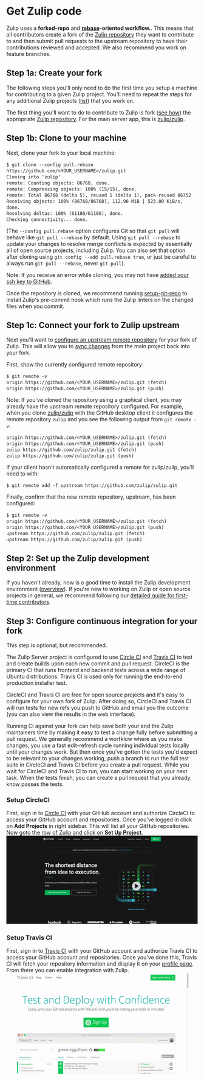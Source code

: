 # Get Zulip code

Zulip uses a **forked-repo** and **[rebase][gitbook-rebase]-oriented
workflow.**. This means that all contributors create a fork of the [Zulip
repository][github-zulip] they want to contribute to and then submit pull
requests to the upstream repository to have their contributions reviewed and
accepted. We also recommend you work on feature branches.

## Step 1a: Create your fork

The following steps you'll only need to do the first time you setup a machine
for contributing to a given Zulip project. You'll need to repeat the steps for
any additional Zulip projects ([list][github-zulip]) that you work on.

The first thing you'll want to do to contribute to Zulip is fork ([see
how][github-help-fork]) the appropriate [Zulip repository][github-zulip]. For
the main server app, this is [zulip/zulip][github-zulip-zulip].

## Step 1b: Clone to your machine

Next, clone your fork to your local machine:

```
$ git clone --config pull.rebase https://github.com/<YOUR_USERNAME>/zulip.git
Cloning into 'zulip'
remote: Counting objects: 86768, done.
remote: Compressing objects: 100% (15/15), done.
remote: Total 86768 (delta 5), reused 1 (delta 1), pack-reused 86752
Receiving objects: 100% (86768/86768), 112.96 MiB | 523.00 KiB/s, done.
Resolving deltas: 100% (61106/61106), done.
Checking connectivity... done.
```

(The `--config pull.rebase` option configures Git so that `git pull`
will behave like `git pull --rebase` by default.  Using `git pull
--rebase` to update your changes to resolve merge conflicts is
expected by essentially all of open source projects, including Zulip.
You can also set that option after cloning using `git config --add
pull.rebase true`, or just be careful to always run `git pull
--rebase`, never `git pull`).

Note: If you receive an error while cloning, you may not have [added your ssh
key to GitHub][github-help-add-ssh-key].

Once the repository is cloned, we recommend running
[setup-git-repo][zulip-rtd-tools-setup] to install Zulip's pre-commit
hook which runs the Zulip linters on the changed files when you
commit.

## Step 1c: Connect your fork to Zulip upstream

Next you'll want to [configure an upstream remote
repository][github-help-conf-remote] for your fork of Zulip. This will allow
you to [sync changes][github-help-sync-fork] from the main project back into
your fork.

First, show the currently configured remote repository:

```
$ git remote -v
origin https://github.com/<YOUR_USERNAME>/zulip.git (fetch)
origin https://github.com/<YOUR_USERNAME>/zulip.git (push)
```

Note: If you've cloned the repository using a graphical client, you may already
have the upstream remote repository configured. For example, when you clone
[zulip/zulip][github-zulip-zulip] with the GitHub desktop client it configures
the remote repository `zulip` and you see the following output from `git remote
-v`:

```
origin https://github.com/<YOUR_USERNAME>/zulip.git (fetch)
origin https://github.com/<YOUR_USERNAME>/zulip.git (push)
zulip https://github.com/zulip/zulip.git (fetch)
zulip https://github.com/zulip/zulip.git (push)
```

If your client hasn't automatically configured a remote for zulip/zulip, you'll
need to with:

```
$ git remote add -f upstream https://github.com/zulip/zulip.git
```

Finally, confirm that the new remote repository, upstream, has been configured:

```
$ git remote -v
origin https://github.com/<YOUR_USERNAME>/zulip.git (fetch)
origin https://github.com/<YOUR_USERNAME>/zulip.git (push)
upstream https://github.com/zulip/zulip.git (fetch)
upstream https://github.com/zulip/zulip.git (push)
```

## Step 2: Set up the Zulip development environment

If you haven't already, now is a good time to install the Zulip development environment
([overview][zulip-rtd-dev-overview]). If you're new to working on Zulip or open
source projects in general, we recommend following our [detailed guide for
first-time contributors][zulip-rtd-dev-first-time].

## Step 3: Configure continuous integration for your fork

This step is optional, but recommended.

The Zulip Server project is configured to use [Circle CI][circle-ci]
and [Travis CI][travis-ci] to test and create builds upon each new commit
and pull request. CircleCI is the primary CI that runs frontend and backend
tests across a wide range of Ubuntu distributions. Travis CI is used only for
running the end-to-end production installer test.

CircleCI and Travis CI are free for open source projects and it's easy to
configure for your own fork of Zulip. After doing so, CircleCI and Travis
CI will run tests for new refs you push to GitHub and email you the outcome
(you can also view the results in the web interface).

Running CI against your fork can help save both your and the
Zulip maintainers time by making it easy to test a change fully before
submitting a pull request.  We generally recommend a worfklow where as
you make changes, you use a fast edit-refresh cycle running individual
tests locally until your changes work.  But then once you've gotten
the tests you'd expect to be relevant to your changes working, push a
branch to run the full test suite in CircleCI and Travis CI before
you create a pull request.  While you wait for CircleCI and Travis CI
to run, you can start working on your next task.  When the tests finish,
you can create a pull request that you already know passes the tests.

### Setup CircleCI

First, sign in to [Circle CI][circle-ci] with your GitHub account and authorize
CircleCI to access your GitHub account and repositories. Once you've logged
in click on **Add Projects** in right sidebar. This will list all your GitHub
repositories. Now goto the row of Zulip and click on **Set Up Project**.
![Screencast of CircleCI setup](../images/zulip-circleci.gif)

### Setup Travis CI

First, sign in to [Travis CI][travis-ci] with your GitHub account and authorize
Travis CI to access your GitHub account and repositories. Once you've done
this, Travis CI will fetch your repository information and display it on your
[profile page][travis-ci-profile]. From there you can enable integration with
Zulip.
![Screencast of Travis CI setup](../_static/zulip-travisci.gif)

[gitbook-rebase]: https://git-scm.com/book/en/v2/Git-Branching-Rebasing
[github-help-add-ssh-key]: https://help.github.com/en/articles/adding-a-new-ssh-key-to-your-github-account
[github-help-conf-remote]: https://help.github.com/en/articles/configuring-a-remote-for-a-fork
[github-help-fork]: https://help.github.com/en/articles/fork-a-repo
[github-help-sync-fork]: https://help.github.com/en/articles/syncing-a-fork
[github-zulip]: https://github.com/zulip/
[github-zulip-zulip]: https://github.com/zulip/zulip/
[travis-ci]: https://travis-ci.org/
[circle-ci]:https://circleci.com/
[travis-ci-profile]: https://travis-ci.org/profile
[zulip-rtd-dev-first-time]: ../development/setup-vagrant.md
[zulip-rtd-dev-overview]: ../development/overview.md
[zulip-rtd-tools-setup]: ../git/zulip-tools.html#set-up-git-repo-script
